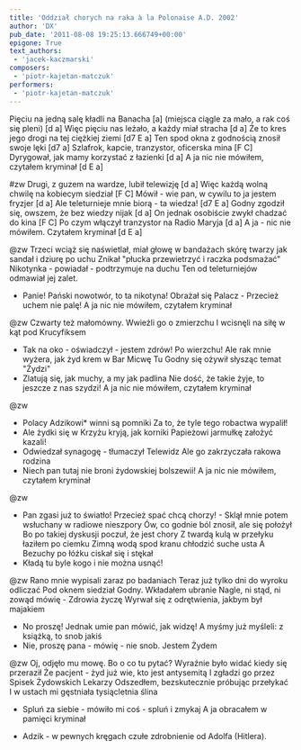 ```yaml
---
title: 'Oddział chorych na raka à la Polonaise A.D. 2002'
author: 'DX'
pub_date: '2011-08-08 19:25:13.666749+00:00'
epigone: True
text_authors:
 - 'jacek-kaczmarski'
composers:
 - 'piotr-kajetan-matczuk'
performers:
 - 'piotr-kajetan-matczuk'
---
```


Pięciu na jedną salę kładli na Banacha [a]
(miejsca ciągle za mało, a rak coś się pleni) [d a]
Więc pięciu nas leżało, a każdy miał stracha [d a]
Że to kres jego drogi na tej ciężkiej ziemi [d7 E a]
Ten spod okna z godnością znosił swoje lęki [d7 a]
Szlafrok, kapcie, tranzystor, oficerska mina [F C]
Dyrygował, jak mamy korzystać z łazienki [d a]
A ja nic nie mówiłem, czytałem kryminał [d E a]

#zw
Drugi, z guzem na wardze, lubił telewizję [d a]
Więc każdą wolną chwilę na kobiecym siedział [F C]
Mówił - wie pan, w cywilu to ja jestem fryzjer [d a]
Ale teleturnieje mnie biorą - ta wiedza! [d7 E a]
Godny zgodził się, owszem, że bez wiedzy nijak [d a]
On jednak osobiście zwykł chadzać do kina [F C]
Po czym włączył tranzystor na Radio Maryja [d a]
A ja - nic nie mówiłem. Czytałem kryminał [d E a]

@zw
Trzeci wciąż się naświetlał, miał głowę w bandażach
skórę twarzy jak sandał i dziurę po uchu
Znikał "płucka przewietrzyć i raczka podsmażać"
Nikotynka - powiadał - podtrzymuje na duchu
Ten od teleturniejów odmawiał jej zalet.
- Panie! Pański nowotwór, to ta nikotyna!
Obrażał się Palacz - Przecież uchem nie palę!
A ja nic nie mówiłem, czytałem kryminał

@zw
Czwarty też małomówny. Wwieźli go o zmierzchu
I wcisnęli na siłę w kąt pod Krucyfiksem
- Tak na oko - oświadczył - jestem zdrów! Po wierzchu!
Ale rak mnie wyżera, jak żyd krem w Bar Micwę
Tu Godny się ożywił słysząc temat "Żydzi"
- Zlatują się, jak muchy, a my jak padlina
Nie dość, że takie żyje, to jeszcze z nas szydzi!
A ja nic nie mówiłem, czytałem kryminał

@zw
- Polacy Adzikowi* winni są pomniki
Za to, że tyle tego robactwa wypalił!
- Ale żydki się w Krzyżu kryją, jak korniki
Papieżowi jarmułkę założyć kazali!
- Odwiedzał synagogę - tłumaczył Telewidz
Ale go zakrzyczała rakowa rodzina
- Niech pan tutaj nie broni żydowskiej bolszewii!
A ja nic nie mówiłem, czytałem kryminał

@zw
- Pan zgasi już to światło! Przecież spać chcą chorzy! -
Sklął mnie potem wsłuchany w radiowe nieszpory
Ów, co godnie ból znosił, ale się położył
Bo po takiej dyskusji poczuł, że jest chory
Z twardą kulą w przełyku łaziłem po ciemku
Zimną wodą spod kranu chłodzić suche usta
A Bezuchy po łóżku ciskał się i stękał
- Kładą tu byle kogo i nie można usnąć!

@zw
Rano mnie wypisali zaraz po badaniach
Teraz już tylko dni do wyroku odliczać
Pod oknem siedział Godny. Wkładałem ubranie
Nagle, ni stąd, ni zowąd mówię - Zdrowia życzę
Wyrwał się z odrętwienia, jakbym był majakiem
- No proszę! Jednak umie pan mówić, jak widzę!
A myśmy już myśleli: z książką, to snob jakiś
- Nie, proszę pana - mówię - nie snob. Jestem Żydem

@zw
Oj, odjęło mu mowę. Bo o co tu pytać?
Wyraźnie było widać kiedy się przeraził
Że pacjent - żyd już wie, kto jest antysemitą
I zgładzi go przez Spisek Żydowskich Lekarzy
Odszedłem, bezskutecznie próbując przełykać
I w ustach mi gęstniała tysiącletnia ślina
- Spluń za siebie - mówiło mi coś - spluń i zmykaj
A ja obracałem w pamięci kryminał

* Adzik - w pewnych kręgach czułe zdrobnienie od Adolfa (Hitlera).